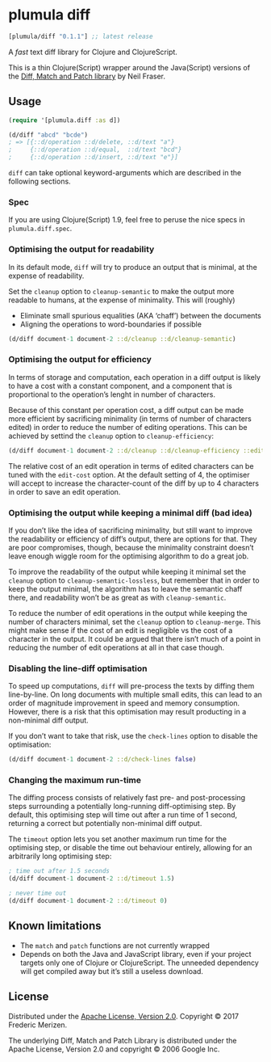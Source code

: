 # plumula diff

[](dependency)
```clojure
[plumula/diff "0.1.1"] ;; latest release
```
[](/dependency)

A _fast_ text diff library for Clojure and ClojureScript.

This is a thin Clojure(Script) wrapper around the Java(Script) versions of the
[Diff, Match and Patch library][diff-match-patch] by Neil Fraser.

[diff-match-patch]: https://code.google.com/archive/p/google-diff-match-patch/

## Usage
```clojure
(require '[plumula.diff :as d])

(d/diff "abcd" "bcde")
; => [{::d/operation ::d/delete, ::d/text "a"}
;     {::d/operation ::d/equal,  ::d/text "bcd"}
;     {::d/operation ::d/insert, ::d/text "e"}]
```

`diff` can take optional keyword-arguments which are described in the following
sections.

### Spec
If you are using Clojure(Script) 1.9, feel free to peruse the nice specs in
`plumula.diff.spec`.

### Optimising the output for readability
In its default mode, `diff` will try to produce an output that is minimal, at
the expense of readability.

Set the `cleanup` option to `cleanup-semantic` to make the output more readable
to humans, at the expense of minimality. This will (roughly)

- Eliminate small spurious equalities (AKA ‘chaff’) between the documents 
- Aligning the operations to word-boundaries if possible

```clojure
(d/diff document-1 document-2 ::d/cleanup ::d/cleanup-semantic)
```

### Optimising the output for efficiency
In terms of storage and computation, each operation in a diff output is likely
to have a cost with a constant component, and a component that is proportional
to the operation’s lenght in number of characters.

Because of this constant per operation cost, a diff output can be made more
efficient by sacrificing minimality (in terms of number of characters edited)
in order to reduce the number of editing operations. This can be achieved by
settind the `cleanup` option to `cleanup-efficiency`:

```clojure
(d/diff document-1 document-2 ::d/cleanup ::d/cleanup-efficiency ::edit-cost 4)
```

The relative cost of an edit operation in terms of edited characters can be
tuned with the `edit-cost` option. At the default setting of 4, the optimiser
will accept to increase the character-count of the diff by up to 4 characters in
order to save an edit operation.

### Optimising the output while keeping a minimal diff (bad idea)
If you don’t like the idea of sacrificing minimality, but still want to improve
the readability or efficiency of diff’s output, there are options for that.
They are poor compromises, though, because the minimality constraint doesn’t
leave enough wiggle room for the optimising algorithm to do a great job.

To improve the readability of the output while keeping it minimal set the 
`cleanup` option to `cleanup-semantic-lossless`, but remember that in order to
keep the output minimal, the algorithm has to leave the semantic chaff there,
and readability won’t be as great as with `cleanup-semantic`.

To reduce the number of edit operations in the output while keeping the  number
of characters minimal, set the `cleanup` option to `cleanup-merge`. This might
make sense if the cost of an edit is negligible vs the cost of a character in
the output. It could be argued that there isn’t much of a point in reducing the
number of edit operations at all in that case though.

### Disabling the line-diff optimisation
To speed up computations, `diff` will pre-process the texts by diffing them
line-by-line. On long documents with multiple small edits, this can lead to an
order of magnitude improvement in speed and memory consumption. However, there
is a risk that this optimisation may result producting in a non-minimal diff
output.

If you don’t want to take that risk, use the `check-lines` option to disable
the optimisation:

```clojure
(d/diff document-1 document-2 ::d/check-lines false)
```

### Changing the maximum run-time
The diffing process consists of relatively fast pre- and post-processing
steps surrounding a potentially long-running diff-optimising step. By default,
this optimising step will time out after a run time of 1 second, returning a
correct but potentially non-minimal diff output.

The `timeout` option lets you set another maximum run time for the optimising
step, or disable the time out behaviour entirely, allowing for an arbitrarily
long optimising step:

```clojure
; time out after 1.5 seconds
(d/diff document-1 document-2 ::d/timeout 1.5)

; never time out
(d/diff document-1 document-2 ::d/timeout 0)
```

## Known limitations
- The `match` and `patch` functions are not currently wrapped
- Depends on both the Java and JavaScript library, even if your project targets
  only one of Clojure or ClojureScript. The unneeded dependency will get
  compiled away but it’s still a useless download.

## License
Distributed under the [Apache License, Version 2.0](LICENSE.txt).
Copyright &copy; 2017 Frederic Merizen.

The underlying Diff, Match and Patch Library is distributed under the
Apache License, Version 2.0 and copyright &copy; 2006 Google Inc.
